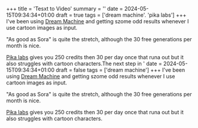 +++
title = 'Tesxt to Video'
summary = ''
date = 2024-05-15T09:34:34+01:00
draft = true
tags = ['dream machine'. 'pika labs']
+++
I've been using [Dream Machine](https://lumalabs.ai/dream-machine/creations) and getting szome odd results whenever I use cartoon images as input.

"As good as Sora" is quite the stretch, although the 30 free generations per month is nice.

[Pika labs](https://pika.art/) gives you 250 credits then 30 per day once that runa out but it also struggles with cartoon characters.The next step in '
date = 2024-05-15T09:34:34+01:00
draft = false
tags = ['dream machine']
+++
I've been using [Dream Machine](https://lumalabs.ai/dream-machine/creations) and getting szome odd results whenever I use cartoon images as input.

"As good as Sora" is quite the stretch, although the 30 free generations per month is nice.

[Pika labs](https://pika.art/) gives you 250 credits then 30 per day once that runa out but it also struggles with cartoon characters.
